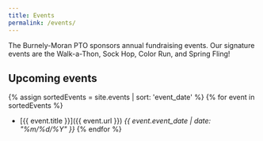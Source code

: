 ```yaml
---
title: Events
permalink: /events/
---
```


<p class="usa-font-lead">The Burnely-Moran PTO sponsors annual fundraising events. Our signature events are the Walk-a-Thon, Sock Hop, Color Run, and Spring Fling!</p>

## Upcoming events

{% assign sortedEvents = site.events | sort: 'event_date' %}
{% for event in sortedEvents %}
* [{{ event.title }}]({{ event.url }})
  _{{ event.event_date | date: "%m/%d/%Y" }}_
{% endfor %}

